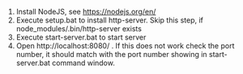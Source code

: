 1. Install NodeJS, see https://nodejs.org/en/
2. Execute setup.bat to install http-server. Skip this step, if node_modules/.bin/http-server exists
3. Execute start-server.bat to start server
4. Open http://localhost:8080/ . If this does not work check the port number, it should match with the port number showing in start-server.bat command window.
